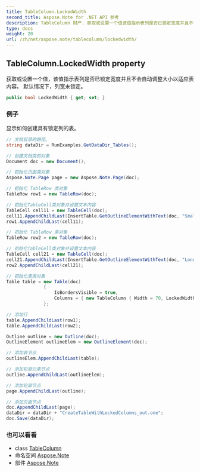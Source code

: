 ```yaml
---
title: TableColumn.LockedWidth
second_title: Aspose.Note for .NET API 参考
description: TableColumn 财产. 获取或设置一个值该值指示表列是否已锁定宽度并且不会自动调整大小以适应表内容 默认情况下列宽未锁定
type: docs
weight: 20
url: /zh/net/aspose.note/tablecolumn/lockedwidth/
---
```

## TableColumn.LockedWidth property

获取或设置一个值，该值指示表列是否已锁定宽度并且不会自动调整大小以适应表内容。 默认情况下，列宽未锁定。

```csharp
public bool LockedWidth { get; set; }
```

### 例子

显示如何创建具有锁定列的表。

```csharp
// 文档目录的路径。
string dataDir = RunExamples.GetDataDir_Tables();

// 创建文档类的对象
Document doc = new Document();

// 初始化页面类对象
Aspose.Note.Page page = new Aspose.Note.Page(doc);

// 初始化 TableRow 类对象
TableRow row1 = new TableRow(doc);

// 初始化TableCell类对象并设置文本内容
TableCell cell11 = new TableCell(doc);
cell11.AppendChildLast(InsertTable.GetOutlineElementWithText(doc, "Small text"));
row1.AppendChildLast(cell11);

// 初始化 TableRow 类对象
TableRow row2 = new TableRow(doc);

// 初始化TableCell类对象并设置文本内容
TableCell cell21 = new TableCell(doc);
cell21.AppendChildLast(InsertTable.GetOutlineElementWithText(doc, "Long   text    with    several   words and    spaces."));
row2.AppendChildLast(cell21);

// 初始化表类对象
Table table = new Table(doc)
              {
                  IsBordersVisible = true,
                  Columns = { new TableColumn { Width = 70, LockedWidth = true } }
              };

// 添加行
table.AppendChildLast(row1);
table.AppendChildLast(row2);

Outline outline = new Outline(doc);
OutlineElement outlineElem = new OutlineElement(doc);

// 添加表节点
outlineElem.AppendChildLast(table);

// 添加轮廓元素节点
outline.AppendChildLast(outlineElem);

// 添加轮廓节点
page.AppendChildLast(outline);

// 添加页面节点
doc.AppendChildLast(page);
dataDir = dataDir + "CreateTableWithLockedColumns_out.one";
doc.Save(dataDir);
```

### 也可以看看

* class [TableColumn](../)
* 命名空间 [Aspose.Note](../../tablecolumn/)
* 部件 [Aspose.Note](../../../)


